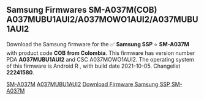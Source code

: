 <h2>Samsung Firmwares SM-A037M(COB) A037MUBU1AUI2/A037MOWO1AUI2/A037MUBU1AUI2</h2>
Download the Samsung firmware for the ✅ <strong>Samsung SSP </strong> ⭐ <strong>SM-A037M</strong> with product code <strong>COB</strong> <strong> from Colombia</strong>. This firmware has version number PDA <strong>A037MUBU1AUI2</strong> and CSC A037MOWO1AUI2. The operating system of this firmware is Android R , with build date 2021-10-05. Changelist <strong>22241580</strong>.


[SM-A037M](https://samfirm.shop/samsung/model/SM-A037M)
[A037MUBU1AUI2](https://samfirm.shop/samsung/pda/A037MUBU1AUI2)
[Download Firmware Samsung SSP SM-A037M](https://samfirm.shop/samsung/firmware/462287)
